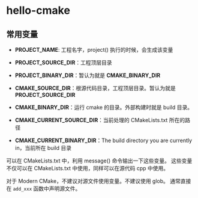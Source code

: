 # hello-cmake

## 常用变量

- **PROJECT_NAME**: 工程名字，project() 执行的时候，会生成该变量
- **PROJECT_SOURCE_DIR**：工程顶层目录
- **PROJECT_BINARY_DIR**：暂认为就是 **CMAKE_BINARY_DIR**

- **CMAKE_SOURCE_DIR**：根源代码目录，工程顶层目录。暂认为就是 **PROJECT_SOURCE_DIR**
- **CMAKE_BINARY_DIR**：运行 cmake 的目录。外部构建时就是 build 目录。
- **CMAKE_CURRENT_SOURCE_DIR**：当前处理的 CMakeLists.txt 所在的路径
- **CMAKE_CURRENT_BINARY_DIR**：The build directory you are currently in，当前所在 build 目录

可以在 CMakeLists.txt 中，利用 message() 命令输出一下这些变量。
这些变量不仅可以在 CMakeLists.txt 中使用，同样可以在源代码 cpp 中使用。

对于 Modern CMake，不建议对源文件使用变量。不建议使用 glob。
通常直接在 `add_xxx` 函数中声明源文件。
